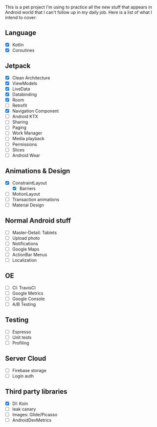 This is a pet project I'm using to practice all the new stuff that appears in Android world that I can't follow up in
my daily job. Here is a list of what I intend to cover:

## Language
- [x] Kotlin
- [x] Coroutines

## Jetpack
- [x] Clean Architecture
- [x] ViewModels
- [x] LiveData
- [x] Databinding
- [x] Room
- [ ] Retrofit
- [x] Navigation Component
- [ ] Android KTX
- [ ] Sharing
- [ ] Paging
- [ ] Work Manager
- [ ] Media playback
- [ ] Permissions
- [ ] Slices
- [ ] Android Wear

## Animations & Design
- [x] ConstraintLayout
    - [x] Barriers
- [ ] MotionLayout
- [ ] Transaction animations
- [ ] Material Design

## Normal Android stuff
- [ ] Master-Detail: Tablets
- [ ] Upload photo
- [ ] Notifications
- [ ] Google Maps
- [ ] ActionBar Menus
- [ ] Localization

## OE
- [ ] CI: TravisCI
- [ ] Google Metrics
- [ ] Google Console
- [ ] A/B Testing

## Testing
- [ ] Espresso
- [ ] Unit tests
- [ ] Profiling

## Server Cloud
- [ ] Firebase storage
- [ ] Login auth

## Third party libraries
- [x] DI: Koin
- [ ] leak canary
- [ ] Images: Glide/Picasso
- [ ] AndroidDevMetrics